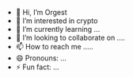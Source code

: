- 👋 Hi, I’m Orgest
- 👀 I’m interested in crypto
- 🌱 I’m currently learning ...
- 💞️ I’m looking to collaborate on ....
- 📫 How to reach me .....
- 😄 Pronouns: ...
- ⚡ Fun fact: ...

<!---
orgestduro743/orgestduro743 is a ✨ special ✨ repository because its `README.md` (this file) appears on your GitHub profile.
You can click the Preview link to take a look at your changes.
--->
